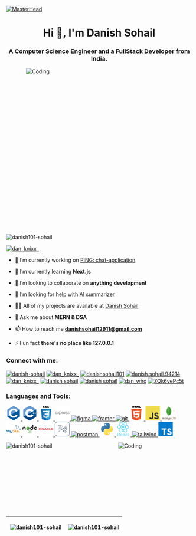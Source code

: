 [![MasterHead](https://c4.wallpaperflare.com/wallpaper/435/542/549/javascript-google-node-js-html-microsoft-visual-studio-hd-wallpaper-thumb.jpg)](https://danishsohail.netlify.app/)
<h1 align="center">Hi 👋, I'm Danish Sohail</h1>
<h3 align="center">A Computer Science Engineer and a FullStack Developer from India.</h3>

<img align="right" alt="Coding" width="450" height="450" src="https://i.pinimg.com/originals/41/7e/be/417ebee986aec41629278b1e04cfbfe9.gif">

<p align="left"> <img src="https://komarev.com/ghpvc/?username=danish101-sohail&label=Profile%20views&color=0e75b6&style=flat" alt="danish101-sohail" /> </p>

<p align="left"> <a href="https://twitter.com/dan_knixx_" target="blank"><img src="https://img.shields.io/twitter/follow/dan_knixx_?logo=twitter&style=for-the-badge" alt="dan_knixx_" /></a> </p>

- 🔭 I’m currently working on [PING: chat-application](https://bit.ly/mypingchat)

- 🌱 I’m currently learning **Next.js**

- 👯 I’m looking to collaborate on **anything development**

- 🤝 I’m looking for help with [AI summarizer](https://bit.ly/mypingchat)

- 👨‍💻 All of my projects are available at [Danish Sohail](https://danishsohail.netlify.app/)

- 💬 Ask me about **MERN & DSA**

- 📫 How to reach me **danishsohail12911@gmail.com**

- ⚡ Fun fact **there's no place like 127.0.0.1**

<h3 align="left">Connect with me:</h3>
<p align="left">
<a href="https://codepen.io/danish-sohail" target="blank"><img align="center" src="https://raw.githubusercontent.com/rahuldkjain/github-profile-readme-generator/master/src/images/icons/Social/codepen.svg" alt="danish-sohail" height="30" width="40" /></a>
<a href="https://twitter.com/dan_knixx_" target="blank"><img align="center" src="https://raw.githubusercontent.com/rahuldkjain/github-profile-readme-generator/master/src/images/icons/Social/twitter.svg" alt="dan_knixx_" height="30" width="40" /></a>
<a href="https://linkedin.com/in/danishsohail101" target="blank"><img align="center" src="https://raw.githubusercontent.com/rahuldkjain/github-profile-readme-generator/master/src/images/icons/Social/linked-in-alt.svg" alt="danishsohail101" height="30" width="40" /></a>
<a href="https://fb.com/danish.sohail.94214" target="blank"><img align="center" src="https://raw.githubusercontent.com/rahuldkjain/github-profile-readme-generator/master/src/images/icons/Social/facebook.svg" alt="danish.sohail.94214" height="30" width="40" /></a>
<a href="https://instagram.com/dan_knixx_" target="blank"><img align="center" src="https://raw.githubusercontent.com/rahuldkjain/github-profile-readme-generator/master/src/images/icons/Social/instagram.svg" alt="dan_knixx_" height="30" width="40" /></a>
<a href="https://dribbble.com/danish sohail" target="blank"><img align="center" src="https://raw.githubusercontent.com/rahuldkjain/github-profile-readme-generator/master/src/images/icons/Social/dribbble.svg" alt="danish sohail" height="30" width="40" /></a>
<a href="https://www.behance.net/danish sohail" target="blank"><img align="center" src="https://raw.githubusercontent.com/rahuldkjain/github-profile-readme-generator/master/src/images/icons/Social/behance.svg" alt="danish sohail" height="30" width="40" /></a>
<a href="https://www.leetcode.com/dan_who" target="blank"><img align="center" src="https://raw.githubusercontent.com/rahuldkjain/github-profile-readme-generator/master/src/images/icons/Social/leet-code.svg" alt="dan_who" height="30" width="40" /></a>
<a href="https://discord.gg/ZQk6vePc5t" target="blank"><img align="center" src="https://raw.githubusercontent.com/rahuldkjain/github-profile-readme-generator/master/src/images/icons/Social/discord.svg" alt="ZQk6vePc5t" height="30" width="40" /></a>
</p>

<h3 align="left">Languages and Tools:</h3>
<p align="left"> <a href="https://www.cprogramming.com/" target="_blank" rel="noreferrer"> <img src="https://raw.githubusercontent.com/devicons/devicon/master/icons/c/c-original.svg" alt="c" width="40" height="40"/> </a> <a href="https://www.w3schools.com/cpp/" target="_blank" rel="noreferrer"> <img src="https://raw.githubusercontent.com/devicons/devicon/master/icons/cplusplus/cplusplus-original.svg" alt="cplusplus" width="40" height="40"/> </a> <a href="https://www.w3schools.com/css/" target="_blank" rel="noreferrer"> <img src="https://raw.githubusercontent.com/devicons/devicon/master/icons/css3/css3-original-wordmark.svg" alt="css3" width="40" height="40"/> </a> <a href="https://expressjs.com" target="_blank" rel="noreferrer"> <img src="https://raw.githubusercontent.com/devicons/devicon/master/icons/express/express-original-wordmark.svg" alt="express" width="40" height="40"/> </a> <a href="https://www.figma.com/" target="_blank" rel="noreferrer"> <img src="https://www.vectorlogo.zone/logos/figma/figma-icon.svg" alt="figma" width="40" height="40"/> </a> <a href="https://www.framer.com/" target="_blank" rel="noreferrer"> <img src="https://www.vectorlogo.zone/logos/framer/framer-icon.svg" alt="framer" width="40" height="40"/> </a> <a href="https://git-scm.com/" target="_blank" rel="noreferrer"> <img src="https://www.vectorlogo.zone/logos/git-scm/git-scm-icon.svg" alt="git" width="40" height="40"/> </a> <a href="https://www.w3.org/html/" target="_blank" rel="noreferrer"> <img src="https://raw.githubusercontent.com/devicons/devicon/master/icons/html5/html5-original-wordmark.svg" alt="html5" width="40" height="40"/> </a> <a href="https://developer.mozilla.org/en-US/docs/Web/JavaScript" target="_blank" rel="noreferrer"> <img src="https://raw.githubusercontent.com/devicons/devicon/master/icons/javascript/javascript-original.svg" alt="javascript" width="40" height="40"/> </a> <a href="https://www.mongodb.com/" target="_blank" rel="noreferrer"> <img src="https://raw.githubusercontent.com/devicons/devicon/master/icons/mongodb/mongodb-original-wordmark.svg" alt="mongodb" width="40" height="40"/> </a> <a href="https://www.mysql.com/" target="_blank" rel="noreferrer"> <img src="https://raw.githubusercontent.com/devicons/devicon/master/icons/mysql/mysql-original-wordmark.svg" alt="mysql" width="40" height="40"/> </a> <a href="https://nodejs.org" target="_blank" rel="noreferrer"> <img src="https://raw.githubusercontent.com/devicons/devicon/master/icons/nodejs/nodejs-original-wordmark.svg" alt="nodejs" width="40" height="40"/> </a> <a href="https://www.oracle.com/" target="_blank" rel="noreferrer"> <img src="https://raw.githubusercontent.com/devicons/devicon/master/icons/oracle/oracle-original.svg" alt="oracle" width="40" height="40"/> </a> <a href="https://www.photoshop.com/en" target="_blank" rel="noreferrer"> <img src="https://raw.githubusercontent.com/devicons/devicon/master/icons/photoshop/photoshop-line.svg" alt="photoshop" width="40" height="40"/> </a> <a href="https://postman.com" target="_blank" rel="noreferrer"> <img src="https://www.vectorlogo.zone/logos/getpostman/getpostman-icon.svg" alt="postman" width="40" height="40"/> </a> <a href="https://www.python.org" target="_blank" rel="noreferrer"> <img src="https://raw.githubusercontent.com/devicons/devicon/master/icons/python/python-original.svg" alt="python" width="40" height="40"/> </a> <a href="https://reactjs.org/" target="_blank" rel="noreferrer"> <img src="https://raw.githubusercontent.com/devicons/devicon/master/icons/react/react-original-wordmark.svg" alt="react" width="40" height="40"/> </a> <a href="https://tailwindcss.com/" target="_blank" rel="noreferrer"> <img src="https://www.vectorlogo.zone/logos/tailwindcss/tailwindcss-icon.svg" alt="tailwind" width="40" height="40"/> </a> <a href="https://www.typescriptlang.org/" target="_blank" rel="noreferrer"> <img src="https://raw.githubusercontent.com/devicons/devicon/master/icons/typescript/typescript-original.svg" alt="typescript" width="40" height="40"/> </a> </p>

<img align="left" src="https://github-readme-stats.vercel.app/api/top-langs?username=danish101-sohail&show_icons=true&locale=en&layout=compact&theme=tokyonight" alt="danish101-sohail" />
<img align="right" width="200px" height="200px" alt="Coding" width="400" src="https://i.pinimg.com/originals/ef/c7/df/efc7df4bdceff01d890961f3eb368863.gif">

<table>
      <thead>
            <tr>
                  <th>
                        <p>&nbsp;<img align="center" src="https://github-readme-stats.vercel.app/api?username=danish101-sohail&show_icons=true&locale=en&theme=tokyonight" alt="danish101-sohail" /></p>
                  </th>
                  <th>
                        <p>&nbsp;<img align="center" src="https://github-readme-streak-stats.herokuapp.com/?user=danish101-sohail&&theme=tokyonight" alt="danish101-sohail" /></p>
                  </th>
            </tr>
      </thead>
</table>


